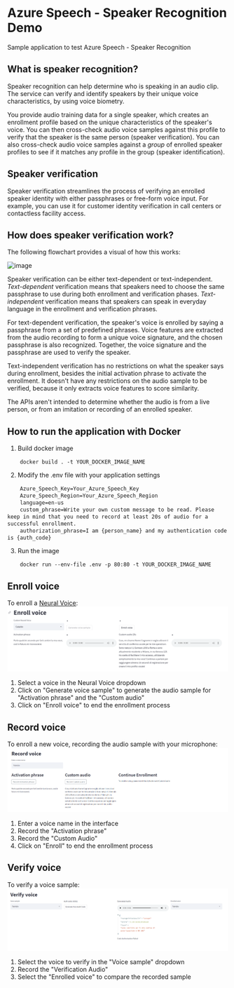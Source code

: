 # Azure Speech - Speaker Recognition Demo
Sample application to test Azure Speech - Speaker Recognition


## What is speaker recognition?

Speaker recognition can help determine who is speaking in an audio clip. The service can verify and identify speakers by their unique voice characteristics, by using voice biometry. 

You provide audio training data for a single speaker, which creates an enrollment profile based on the unique characteristics of the speaker's voice. You can then cross-check audio voice samples against this profile to verify that the speaker is the same person (speaker verification). You can also cross-check audio voice samples against a *group* of enrolled speaker profiles to see if it matches any profile in the group (speaker identification).


## Speaker verification

Speaker verification streamlines the process of verifying an enrolled speaker identity with either passphrases or free-form voice input. For example, you can use it for customer identity verification in call centers or contactless facility access.

## How does speaker verification work?

The following flowchart provides a visual of how this works:

![image](https://github.com/MicrosoftDocs/azure-docs/raw/main/articles/cognitive-services/Speech-Service/media/speaker-recognition/speaker-rec.png)

Speaker verification can be either text-dependent or text-independent. *Text-dependent* verification means that speakers need to choose the same passphrase to use during both enrollment and verification phases. *Text-independent* verification means that speakers can speak in everyday language in the enrollment and verification phrases.

For text-dependent verification, the speaker's voice is enrolled by saying a passphrase from a set of predefined phrases. Voice features are extracted from the audio recording to form a unique voice signature, and the chosen passphrase is also recognized. Together, the voice signature and the passphrase are used to verify the speaker. 

Text-independent verification has no restrictions on what the speaker says during enrollment, besides the initial activation phrase to activate the enrollment. It doesn't have any restrictions on the audio sample to be verified, because it only extracts voice features to score similarity. 

The APIs aren't intended to determine whether the audio is from a live person, or from an imitation or recording of an enrolled speaker. 

## How to run the application with Docker
1. Build docker image
```
    docker build . -t YOUR_DOCKER_IMAGE_NAME
```
2. Modify the .env file with your application settings
```
    Azure_Speech_Key=Your_Azure_Speech_Key
    Azure_Speech_Region=Your_Azure_Speech_Region
    language=en-us
    custom_phrase=Write your own custom message to be read. Please keep in mind that you need to record at least 20s of audio for a successful enrollment.
    authorization_phrase=I am {person_name} and my authentication code is {auth_code}
```
3. Run the image
```
    docker run --env-file .env -p 80:80 -t YOUR_DOCKER_IMAGE_NAME
```

## Enroll voice
To enroll a [Neural Voice](https://learn.microsoft.com/en-us/azure/cognitive-services/speech-service/text-to-speech):
![image](./media/enroll_voice.PNG)
1. Select a voice in the Neural Voice dropdown
2. Click on "Generate voice sample" to generate the audio sample for "Activation phrase" and the "Custom audio"
3. Click on "Enroll voice" to end the enrollment process

## Record voice
To enroll a new voice, recording the audio sample with your microphone:
![image](./media/record_voice.png)
1. Enter a voice name in the interface
2. Record the "Activation phrase"
3. Record the "Custom Audio"
4. Click on "Enroll" to end the enrollment process

## Verify voice
To verify a voice sample:
![image](./media/verify_voice.png)
1. Select the voice to verify in the "Voice sample" dropdown
2. Record the "Verification Audio"
3. Select the "Enrolled voice" to compare the recorded sample
